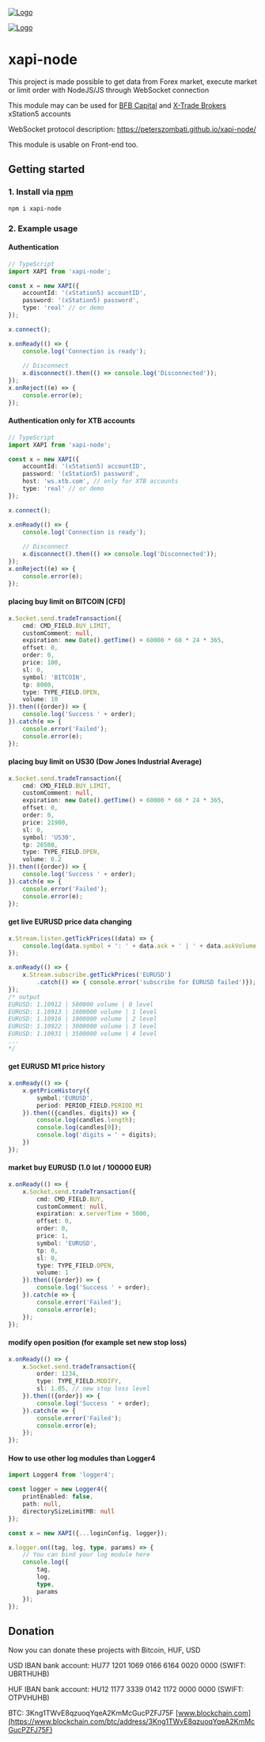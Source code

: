 [![Logo](https://github.com/peterszombati/xapi-node/raw/master/docs/bfb-logo.png)](https://my.bfb.by/#/registration?ref=3030057)

[![Logo](https://github.com/peterszombati/xapi-node/raw/master/docs/xtb-logo.png)](https://www.xtb.com/en)

# xapi-node

This project is made possible to get data from Forex market, execute market or limit order with NodeJS/JS through WebSocket connection

This module may can be used for [BFB Capital](https://my.bfb.by/#/registration?ref=3030057) and [X-Trade Brokers](https://www.xtb.com/en) xStation5 accounts

WebSocket protocol description: https://peterszombati.github.io/xapi-node/

This module is usable on Front-end too.

## Getting started

### 1. Install via [npm](https://www.npmjs.com/package/xapi-node)

```
npm i xapi-node
```

### 2. Example usage
#### Authentication
```ts
// TypeScript
import XAPI from 'xapi-node';

const x = new XAPI({
    accountId: '(xStation5) accountID',
    password: '(xStation5) password',
    type: 'real' // or demo
});

x.connect();

x.onReady(() => {
    console.log('Connection is ready');
    
    // Disconnect
    x.disconnect().then(() => console.log('Disconnected'));
});
x.onReject((e) => {
    console.error(e);
});
```
#### Authentication only for XTB accounts
```ts
// TypeScript
import XAPI from 'xapi-node';

const x = new XAPI({
    accountId: '(xStation5) accountID',
    password: '(xStation5) password',
    host: 'ws.xtb.com', // only for XTB accounts
    type: 'real' // or demo
});

x.connect();

x.onReady(() => {
    console.log('Connection is ready');
    
    // Disconnect
    x.disconnect().then(() => console.log('Disconnected'));
});
x.onReject((e) => {
    console.error(e);
});
```

#### placing buy limit on BITCOIN [CFD]
```ts
x.Socket.send.tradeTransaction({
    cmd: CMD_FIELD.BUY_LIMIT,
    customComment: null,
    expiration: new Date().getTime() + 60000 * 60 * 24 * 365,
    offset: 0,
    order: 0,
    price: 100,
    sl: 0,
    symbol: 'BITCOIN',
    tp: 8000,
    type: TYPE_FIELD.OPEN,
    volume: 10
}).then(({order}) => {
    console.log('Success ' + order);
}).catch(e => {
    console.error('Failed');
    console.error(e);
});
```

#### placing buy limit on US30 (Dow Jones Industrial Average)
```ts
x.Socket.send.tradeTransaction({
    cmd: CMD_FIELD.BUY_LIMIT,
    customComment: null,
    expiration: new Date().getTime() + 60000 * 60 * 24 * 365,
    offset: 0,
    order: 0,
    price: 21900,
    sl: 0,
    symbol: 'US30',
    tp: 26500,
    type: TYPE_FIELD.OPEN,
    volume: 0.2
}).then(({order}) => {
    console.log('Success ' + order);
}).catch(e => {
    console.error('Failed');
    console.error(e);
});
```

#### get live EURUSD price data changing
```ts
x.Stream.listen.getTickPrices((data) => {
    console.log(data.symbol + ': ' + data.ask + ' | ' + data.askVolume + ' volume | ' + data.level + ' level' );
});

x.onReady(() => {
    x.Stream.subscribe.getTickPrices('EURUSD')
        .catch(() => { console.error('subscribe for EURUSD failed')});
});
/* output
EURUSD: 1.10912 | 500000 volume | 0 level
EURUSD: 1.10913 | 1000000 volume | 1 level
EURUSD: 1.10916 | 1000000 volume | 2 level
EURUSD: 1.10922 | 3000000 volume | 3 level
EURUSD: 1.10931 | 3500000 volume | 4 level
...
*/
```
#### get EURUSD M1 price history
```ts
x.onReady(() => {
    x.getPriceHistory({
        symbol:'EURUSD',
        period: PERIOD_FIELD.PERIOD_M1
    }).then(({candles, digits}) => {
        console.log(candles.length);
        console.log(candles[0]);
        console.log('digits = ' + digits);
    })
});
```
#### market buy EURUSD (1.0 lot / 100000 EUR)
```ts
x.onReady(() => {
    x.Socket.send.tradeTransaction({
        cmd: CMD_FIELD.BUY,
        customComment: null,
        expiration: x.serverTime + 5000,
        offset: 0,
        order: 0,
        price: 1,
        symbol: 'EURUSD',
        tp: 0,
        sl: 0,
        type: TYPE_FIELD.OPEN,
        volume: 1
    }).then(({order}) => {
        console.log('Success ' + order);
    }).catch(e => {
        console.error('Failed');
        console.error(e);
    });
});
```
#### modify open position (for example set new stop loss)
```ts
x.onReady(() => {
    x.Socket.send.tradeTransaction({
        order: 1234,
        type: TYPE_FIELD.MODIFY,
        sl: 1.05, // new stop loss level
    }).then(({order}) => {
        console.log('Success ' + order);
    }).catch(e => {
        console.error('Failed');
        console.error(e);
    });
});
```
#### How to use other log modules than Logger4
```ts
import Logger4 from 'logger4';

const logger = new Logger4({
    printEnabled: false,
    path: null,
    directorySizeLimitMB: null
});

const x = new XAPI({...loginConfig, logger});

x.logger.on((tag, log, type, params) => {
    // You can bind your log module here
    console.log({
        tag,
        log,
        type,
        params
    });
});
```

## Donation
Now you can donate these projects with Bitcoin, HUF, USD

USD IBAN bank account: HU77 1201 1069 0166 6164 0020 0000 (SWIFT: UBRTHUHB)

HUF IBAN bank account: HU12 1177 3339 0142 1172 0000 0000 (SWIFT: OTPVHUHB)

BTC: 3Kng1TWvE8qzuoqYqeA2KmMcGucPZFJ75F [www.blockchain.com](https://www.blockchain.com/btc/address/3Kng1TWvE8qzuoqYqeA2KmMcGucPZFJ75F)
